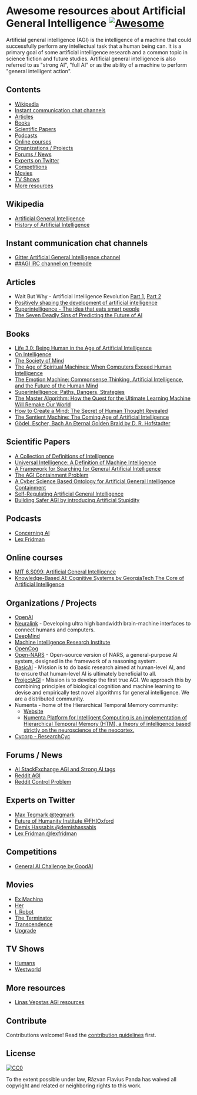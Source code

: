 # Awesome resources about Artificial General Intelligence [![Awesome](https://awesome.re/badge.svg)](https://awesome.re)

Artificial general intelligence (AGI) is the intelligence of a machine that could successfully perform any intellectual task that a human being can. It is a primary goal of some artificial intelligence research and a common topic in science fiction and future studies. Artificial general intelligence is also referred to as "strong AI", "full AI" or as the ability of a machine to perform "general intelligent action".

## Contents

* [Wikipedia](#wikipedia)
* [Instant communication chat channels](#instant-communication-chat-channels)
* [Articles](#articles)
* [Books](#books)
* [Scientific Papers](#scientific-papers)
* [Podcasts](#podcasts)
* [Online courses](#online-courses)
* [Organizations / Projects](#organizations--projects)
* [Forums / News](#forums--news)
* [Experts on Twitter](#experts-on-twitter)
* [Competitions](#competitions)
* [Movies](#movies)
* [TV Shows](#tv-shows)
* [More resources](#more-resources)

## Wikipedia
* [Artificial General Intelligence](https://en.wikipedia.org/wiki/Artificial_general_intelligence)
* [History of Artificial Intelligence](https://en.wikipedia.org/wiki/History_of_artificial_intelligence)

## Instant communication chat channels
* [Gitter Artificial General Intelligence channel](https://gitter.im/artificial-general-intelligence/Lobby)
* [##AGI IRC channel on freenode](https://webchat.freenode.net/?channels=%23%23agi)

## Articles
* Wait But Why - Artificial Intelligence Revolution [Part 1](https://waitbutwhy.com/2015/01/artificial-intelligence-revolution-1.html), [Part 2](https://waitbutwhy.com/2015/01/artificial-intelligence-revolution-2.html)
* [Positively shaping the development of artificial intelligence](https://80000hours.org/problem-profiles/positively-shaping-artificial-intelligence/)
* [Superintelligence - The idea that eats smart people](http://idlewords.com/talks/superintelligence.htm)
* [The Seven Deadly Sins of Predicting the Future of AI](https://rodneybrooks.com/the-seven-deadly-sins-of-predicting-the-future-of-ai/)

## Books
* [Life 3.0: Being Human in the Age of Artificial Intelligence](https://www.amazon.com/Life-3-0-Being-Artificial-Intelligence/dp/1101946598)
* [On Intelligence](https://www.amazon.com/gp/product/B003J4VE5Y/)
* [The Society of Mind](https://www.amazon.com/Society-Mind-Marvin-Minsky/dp/0671657135/)
* [The Age of Spiritual Machines: When Computers Exceed Human Intelligence](https://www.amazon.com/Age-Spiritual-Machines-Computers-Intelligence/dp/0140282025/)
* [The Emotion Machine: Commonsense Thinking, Artificial Intelligence, and the Future of the Human Mind](https://www.amazon.com/gp/product/0743276647)
* [Superintelligence: Paths, Dangers, Strategies](https://www.amazon.com/Superintelligence-Dangers-Strategies-Nick-Bostrom/dp/1501227742)
* [The Master Algorithm: How the Quest for the Ultimate Learning Machine Will Remake Our World](https://www.amazon.com/Master-Algorithm-Ultimate-Learning-Machine/dp/1501299387)
* [How to Create a Mind: The Secret of Human Thought Revealed](https://www.amazon.com/How-Create-Mind-Thought-Revealed/dp/1491518839/)
* [The Sentient Machine: The Coming Age of Artificial Intelligence](https://www.amazon.com/Sentient-Machine-Coming-Artificial-Intelligence/dp/1501144677/)
* [Gödel, Escher, Bach An Eternal Golden Braid by D. R. Hofstadter](https://www.amazon.com/G%C3%B6del-Escher-Bach-Eternal-Golden/dp/0465026567)

## Scientific Papers
* [A Collection of Definitions of Intelligence](https://arxiv.org/abs/0706.3639)
* [Universal Intelligence: A Definition of Machine Intelligence](https://arxiv.org/abs/0712.3329)
* [A Framework for Searching for General Artificial Intelligence](https://arxiv.org/abs/1611.00685)
* [The AGI Containment Problem](https://arxiv.org/abs/1604.00545)
* [A Cyber Science Based Ontology for Artificial General Intelligence Containment](https://arxiv.org/abs/1801.09317)
* [Self-Regulating Artificial General Intelligence](https://arxiv.org/abs/1711.04309)
* [Building Safer AGI by introducing Artificial Stupidity](https://arxiv.org/abs/1808.03644)

## Podcasts
* [Concerning AI](https://concerning.ai/)
* [Lex Fridman](https://lexfridman.com/ai/)

## Online courses
* [MIT 6.S099: Artificial General Intelligence](https://agi.mit.edu)
* [Knowledge-Based AI: Cognitive Systems
by GeorgiaTech The Core of Artificial Intelligence](https://www.udacity.com/course/knowledge-based-ai-cognitive-systems--ud409)

## Organizations / Projects
* [OpenAI](https://openai.com/)
* [Neuralink](https://www.neuralink.com/) - Developing ultra high bandwidth brain-machine interfaces to connect humans and computers.
* [DeepMind](https://deepmind.com/)
* [Machine Intelligence Research Institute](https://intelligence.org/research-guide/)
* [OpenCog](http://opencog.org/)
* [Open-NARS](https://github.com/opennars/opennars) - Open-source version of NARS, a general-purpose AI system, designed in the framework of a reasoning system.
* [BasicAI](https://twitter.com/BasicAIResearch) - Mission is to do basic research aimed at human-level AI, and to ensure that human-level AI is ultimately beneficial to all.
* [ProjectAGI](https://agi.io/about/) - Mission is to develop the first true AGI. We approach this by combining principles of biological cognition and machine learning to devise and empirically test novel algorithms for general intelligence. We are a distributed community.
* Numenta - home of the Hierarchical Temporal Memory community:
  * [Website](https://numenta.org/)
  * [Numenta Platform for Intelligent Computing is an implementation of Hierarchical Temporal Memory (HTM), a theory of intelligence based strictly on the neuroscience of the neocortex.](https://github.com/numenta/nupic)
* [Cycorp - ResearchCyc](https://www.cyc.com/researchcyc/)

## Forums / News
* [AI StackExchange AGI and Strong AI tags](https://ai.stackexchange.com/questions/tagged/agi+or+strong-ai)
* [Reddit AGI](https://www.reddit.com/r/agi/)
* [Reddit Control Problem](https://www.reddit.com/r/ControlProblem/)

## Experts on Twitter
* [Max Tegmark @tegmark](https://twitter.com/tegmark)
* [Future of Humanity Institute @FHIOxford](https://twitter.com/FHIOxford)
* [Demis Hassabis @demishassabis](https://twitter.com/demishassabis)
* [Lex Fridman @lexfridman](https://twitter.com/lexfridman)

## Competitions
* [General AI Challenge by GoodAI](https://www.general-ai-challenge.org/)

## Movies

* [Ex Machina](http://www.imdb.com/title/tt0470752/)
* [Her](http://www.imdb.com/title/tt1798709/)
* [I, Robot](http://www.imdb.com/title/tt0343818/)
* [The Terminator](http://www.imdb.com/title/tt0088247/)
* [Transcendence](http://www.imdb.com/title/tt2209764/)
* [Upgrade](https://www.imdb.com/title/tt6499752/)

## TV Shows

* [Humans](https://www.imdb.com/title/tt4122068)
* [Westworld](https://www.imdb.com/title/tt0475784/)

## More resources
* [Linas Vepstas AGI resources](https://linas.org/agi.html)

## Contribute

Contributions welcome! Read the [contribution guidelines](CONTRIBUTING.md) first.

## License

[![CC0](http://mirrors.creativecommons.org/presskit/buttons/88x31/svg/cc-zero.svg)](https://creativecommons.org/publicdomain/zero/1.0/)

To the extent possible under law, Răzvan Flavius Panda has waived all copyright and related or neighboring rights to this work.
